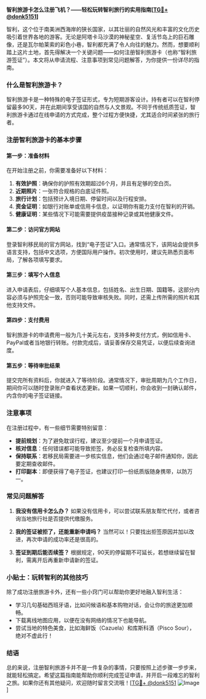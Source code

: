**智利旅游卡怎么注册飞机？——轻松玩转智利旅行的实用指南[[TG💪+ @donk5151](https://t.me/s/donk5151)]**

智利，这个位于南美洲西海岸的狭长国家，以其壮丽的自然风光和丰富的文化历史吸引着世界各地的游客。无论是阿塔卡马沙漠的神秘星空、复活节岛上的巨石雕像，还是瓦尔帕莱索的彩色小巷，智利都充满了令人向往的魅力。然而，想要顺利踏上这片土地，首先得解决一个关键问题——如何注册智利旅游卡（也称“智利旅游签证”）。本文将从申请流程、注意事项到常见问题解答，为你提供一份详尽的指南。

### 什么是智利旅游卡？

智利旅游卡是一种特殊的电子签证形式，专为短期游客设计。持有者可以在智利停留最多90天，并在此期间享受该国的自然与人文景观。不同于传统纸质签证，智利旅游卡通过在线申请的方式完成，整个过程方便快捷，尤其适合时间紧张的旅行者。

### 注册智利旅游卡的基本步骤

#### 第一步：准备材料

在开始注册之前，你需要准备好以下材料：

1. **有效护照**：确保你的护照有效期超过6个月，并且有足够的空白页。
2. **近期照片**：一张符合规格的白底证件照。
3. **旅行计划**：包括预计入境日期、停留时间以及行程安排。
4. **资金证明**：如银行对账单或信用卡信息，以证明你有能力支付在智利的开销。
5. **健康证明**：某些情况下可能需要提供疫苗接种记录或其他健康文件。

#### 第二步：访问官方网站

登录智利移民局的官方网站，找到“电子签证”入口。通常情况下，该网站会提供多语言支持，包括中文选项，方便国际用户操作。初次使用时，建议先熟悉页面布局，了解各项填写要求。

#### 第三步：填写个人信息

进入申请表后，仔细填写个人基本信息，包括姓名、出生日期、国籍等。这部分内容必须与护照完全一致，否则可能导致审核失败。同时，还需上传所需的照片和其他支持文件。

#### 第四步：支付费用

智利旅游卡的申请费用一般为几十美元左右，支持多种支付方式，例如信用卡、PayPal或者当地银行转账。付款完成后，请妥善保存交易凭证，以便后续查询进度。

#### 第五步：等待审批结果

提交完所有资料后，你就进入了等待阶段。通常情况下，审批周期为几个工作日，期间你可以随时登录账户查看状态更新。如果一切顺利，你会收到一封确认邮件，内含你的电子签证链接。

### 注意事项

在注册过程中，有一些细节需要特别留意：

- **提前规划**：为了避免耽误行程，建议至少提前一个月申请签证。
- **核对信息**：任何错误都可能导致拒签，务必反复检查所填内容。
- **保持联系**：若移民局需要进一步核实信息，他们会通过电子邮件通知你，因此要定期查收邮件。
- **打印副本**：即便获得了电子签证，也建议打印一份纸质版随身携带，以防万一。

### 常见问题解答

1. **我没有信用卡怎么办？**
   如果没有信用卡，可以尝试联系朋友帮忙代付，或者咨询当地旅行社是否提供代缴服务。

2. **我的签证被拒了，还能重新申请吗？**
   当然可以！只要找出拒签原因并加以改进，再次申请的成功率还是很高的。

3. **签证到期后能否续签？**
   根据规定，90天的停留期不可延长，若想继续留在智利，需离开后再重新申请新的签证。

### 小贴士：玩转智利的其他技巧

除了成功注册旅游卡外，还有一些小窍门可以帮助你更好地融入智利生活：

- 学习几句基础西班牙语，比如问候语和基本购物对话，会让你的旅途更加顺畅。
- 下载离线地图应用，以便在没有网络的情况下也能导航。
- 尝试当地的特色美食，比如海鲜饭（Cazuela）和库斯科酒（Pisco Sour），绝对不虚此行！

### 结语

总的来说，注册智利旅游卡并不是一件复杂的事情，只要按照上述步骤一步步来，就能轻松搞定。希望这篇指南能帮助你顺利完成签证申请，并开启一段难忘的智利之旅。如果你还有其他疑问，欢迎随时留言交流哦！[[TG💪+ @donk5151](https://t.me/s/donk5151) ![Image](https://i.postimg.cc/rwNCRYN7/Snipaste-2025-04-30-17-27-05.png)]